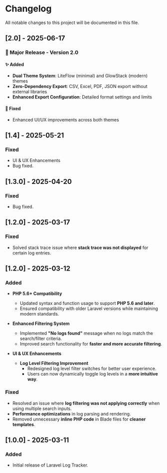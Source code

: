 # Changelog

All notable changes to this project will be documented in this file.

## [2.0] - 2025-06-17
### 🎉 Major Release - Version 2.0
#### ✨ Added
- **Dual Theme System**: LiteFlow (minimal) and GlowStack (modern) themes
- **Zero-Dependency Export**: CSV, Excel, PDF, JSON export without external libraries
- **Enhanced Export Configuration**: Detailed format settings and limits

#### 🐛 Fixed
- Enhanced UI/UX improvements across both themes

## [1.4] - 2025-05-21

### Fixed
- UI & UX Enhancements
- Bug fixed.

## [1.3.0] - 2025-04-20

### Fixed
- Bug fixed.

## [1.2.0] - 2025-03-17

### Fixed
- Solved stack trace issue where **stack trace was not displayed** for certain log entries.


## [1.2.0] - 2025-03-12

### Added
- **PHP 5.6+ Compatibility**
    - Updated syntax and function usage to support **PHP 5.6 and later**.
    - Ensured compatibility with older Laravel versions while maintaining modern standards.

- **Enhanced Filtering System**
    - Implemented **"No logs found"** message when no logs match the search/filter criteria.
    - Improved search functionality for **faster and more accurate filtering**.

- **UI & UX Enhancements**
    - **Log Level Filtering Improvement**
        - Redesigned log level filter switches for better user experience.
        - Users can now dynamically toggle log levels in a **more intuitive way**.
   
### Fixed
- Resolved an issue where **log filtering was not applying correctly** when using multiple search inputs.
- **Performance optimizations** in log parsing and rendering.
- Removed unnecessary **inline PHP code** in Blade files for **cleaner templates**.


## [1.0.0] - 2025-03-11
### Added
- Initial release of Laravel Log Tracker.

